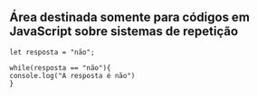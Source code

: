 <h2>
  Área destinada somente para códigos em JavaScript sobre sistemas de repetição
</h2>

```` JS
let resposta = "não";

while(resposta == "não"){
console.log("A resposta é não")
}
````
